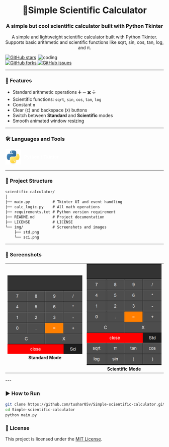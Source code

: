 <h1 align="center">🧮Simple Scientific Calculator</h1>
<h3 align="center">A simple but cool scientific calculator built with Python Tkinter</h3>

<p align="center">
A simple and lightweight scientific calculator built with Python Tkinter.<br>
Supports basic arithmetic and scientific functions like sqrt, sin, cos, tan, log, and π.
</p>

<img align="right" alt="coding" width="400" src="https://raw.githubusercontent.com/rahulbanerjee26/githubProfileReadmeGenerator/main/gifs/code.gif">

<p align="left">
  <a href="https://github.com/tushar05v/Simple-scientific-calculator/stargazers">
    <img src="https://img.shields.io/github/stars/tushar05v/Simple-scientific-calculator?style=social" alt="GitHub stars"/>
  </a>
  <a href="https://github.com/tushar05v/Simple-scientific-calculator/network/members">
    <img src="https://img.shields.io/github/forks/tushar05v/Simple-scientific-calculator?style=social" alt="GitHub forks"/>
  </a>
  <a href="https://github.com/tushar05v/Simple-scientific-calculator/issues">
    <img src="https://img.shields.io/github/issues/tushar05v/Simple-scientific-calculator" alt="GitHub issues"/>
  </a>
</p>


---

### 🚀 Features
- Standard arithmetic operations ➕ ➖ ✖️ ➗  
- Scientific functions: `sqrt`, `sin`, `cos`, `tan`, `log`  
- Constant `π`  
- Clear (`C`) and backspace (`X`) buttons  
- Switch between **Standard** and **Scientific** modes  
- Smooth animated window resizing  

---

### 🛠️ Languages and Tools
<p align="left">
  <a href="https://docs.python.org/3/library/tk.html" target="_blank" rel="noreferrer" style="color: white; display: inline-flex; align-items: center; text-decoration: none; margin-right: 20px;">
    <img src="https://raw.githubusercontent.com/devicons/devicon/master/icons/python/python-original.svg" alt="python" width="50" height="50" style="margin-right: 10px;"/>
    <span style="color: white; font-weight: bold;">Python / Tkinter</span>
  </a>
</p>



---
### 📂 Project Structure
```text
scientific-calculator/
│
├── main.py          # Tkinter UI and event handling
├── calc_logic.py    # All math operations
├── requirements.txt # Python version requirement
├── README.md        # Project documentation
├── LICENSE          # LICENSE
└── img/             # Screenshots and images
    ├── std.png
    └── sci.png
```
---
### 📸 Screenshots

<table>
  <tr>
    <td align="center">
      <img src="img/std.png" alt="Standard Mode" width="300"/><br>
      <b>Standard Mode</b>
    </td>
    <td align="center">
      <img src="img/sci.png" alt="Scientific Mode" width="300"/><br>
      <b>Scientific Mode</b>
    </td>
  </tr>
</table>
---

### ▶️ How to Run
```bash
git clone https://github.com/tushar05v/Simple-scientific-calculator.git
cd Simple-scientific-calculator
python main.py
```
### 📜 License
This project is licensed under the [MIT License](LICENSE).

